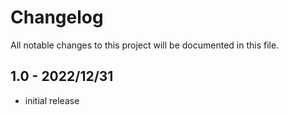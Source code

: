# Changelog
All notable changes to this project will be documented in
this file.

## 1.0 - 2022/12/31
* initial release